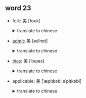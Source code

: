 ## word 23
* folk: 美 [foʊk]  
  <details>
    <summary>translate to chinese</summary>

    n. 民族；:apple:人们；亲属（复数）  
    adj. 民间的  
  </details>

* [admit](https://youdao.com/w/admit/#keyfrom=dict2.top): 美 [ədˈmɪt]   
  <details>
    <summary>translate to chinese</summary>

    vt. :apple:承认；准许进入；可容纳  
    vi. 承认；容许  
  </details>

* [bias](https://youdao.com/w/bias/#keyfrom=dict2.top): 美 [ˈbaɪəs]    
  <details>
    <summary>translate to chinese</summary>

    n. :apple:偏见；偏爱；斜纹  
    vt. 使存偏见  
    adj. 偏斜的  
    ![](https://raw.githubusercontent.com/wangkaiwd/drawing-bed/master/20200311091812.png)
  </details>

* applicable: 美 [ˈæplɪkəbl,əˈplɪkəbl]  
  <details>
  <summary>translate to chinese</summary>
  
  adj. 可适用的；:apple:可应用的；合适的
  ![](https://raw.githubusercontent.com/wangkaiwd/drawing-bed/master/20200311221918.png)
  ![](https://raw.githubusercontent.com/wangkaiwd/drawing-bed/master/20200311222210.png)
</details>